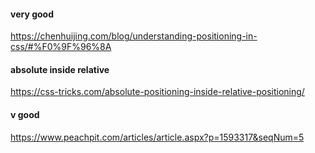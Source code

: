 
#### very good
https://chenhuijing.com/blog/understanding-positioning-in-css/#%F0%9F%96%8A

#### absolute inside relative
https://css-tricks.com/absolute-positioning-inside-relative-positioning/

#### v good
https://www.peachpit.com/articles/article.aspx?p=1593317&seqNum=5
